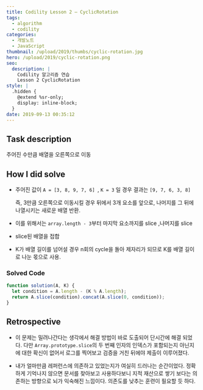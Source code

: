 ```yaml
---
title: Codility Lesson 2 — CyclicRotation
tags:
  - algorithm
  - codility
categories:
  - 개발노트
  - JavaScript
thumbnail: /upload/2019/thumbs/cyclic-rotation.jpg
hero: /upload/2019/cyclic-rotation.png
seo:
  description: |
    Codility 알고리즘 연습
    Lesson 2 CyclicRotation
style: |
  .hidden {
    @extend %sr-only;
    display: inline-block;
  }
date: 2019-09-13 00:35:12
---
```




## Task description

주어진 수만큼 배열을 오른쪽으로 이동

## How I did solve

- 주어진 값이 `A = [3, 8, 9, 7, 6] `, `K = 3` 일 경우 결과는 `[9, 7, 6, 3, 8]`

  즉, 3만큼 오른쪽으로 이동시킬 경우 뒤에서 3개 요소를 앞으로, 나머지를 그 뒤에 나열시키는
  새로운 배열 반환.

- 이를 위해서는 `array.length - 3`부터 마지막 요소까지를 slice ,나머지를 slice

- slice된 배열을 접합

- K가 배열 길이를 넘어설 경우 n회의 cycle을 돌아 제자리가 되므로 K를 배열 길이로 나눈 몫으로
  사용.

### Solved Code

```javascript
function solution(A, K) {
  let condition = A.length - (K % A.length);
  return A.slice(condition).concat(A.slice(0, condition));
}
```

## Retrospective

- 이 문제는 밀려나간다는 생각에서 해결 방법이 바로 도출되어 단시간에 해결 되었다.
  다만 <code class="language-javascript">Array.prototype.slice</code>의 두 번째
  인자의 인덱스가 포함되는지 아닌지에 대한 확신이 없어서 로그를 찍어보고 검증을 거친 뒤에야
  제출이 이루어졌다.

- 내가 얼마만큼 레퍼런스에 의존하고 있었는지가 여실히 드러나는 순간이었다. 정확하게 기억나지
  않으면 문서를 찾아보고 사용하다보니 지적 재산으로 쌓기 보다는 의존하는 방향으로 뇌가 익숙해진
  느낌이다. 의존도를 낮추는 훈련이 필요할 듯 하다.